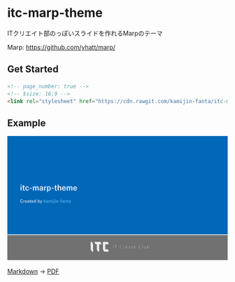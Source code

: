 # itc-marp-theme

ITクリエイト部のっぽいスライドを作れるMarpのテーマ

Marp: https://github.com/yhatt/marp/

## Get Started

```md
<!-- page_number: true -->
<!-- $size: 16:9 -->
<link rel="stylesheet" href="https://cdn.rawgit.com/kamijin-fanta/itc-marp-theme/master/style.css">
```

## Example

![](./example/hello-itc-marp-theme-1.png)

[Markdown](./example/hello-itc-marp-theme.md) -> [PDF](./example/hello-itc-marp-theme.pdf)
